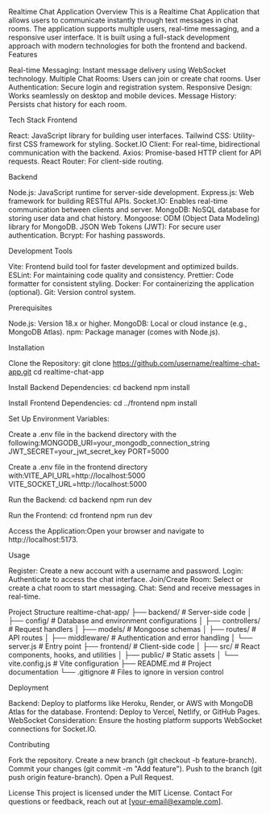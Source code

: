 Realtime Chat Application
Overview
This is a Realtime Chat Application that allows users to communicate instantly through text messages in chat rooms. The application supports multiple users, real-time messaging, and a responsive user interface. It is built using a full-stack development approach with modern technologies for both the frontend and backend.
Features

Real-time Messaging: Instant message delivery using WebSocket technology.
Multiple Chat Rooms: Users can join or create chat rooms.
User Authentication: Secure login and registration system.
Responsive Design: Works seamlessly on desktop and mobile devices.
Message History: Persists chat history for each room.

Tech Stack
Frontend

React: JavaScript library for building user interfaces.
Tailwind CSS: Utility-first CSS framework for styling.
Socket.IO Client: For real-time, bidirectional communication with the backend.
Axios: Promise-based HTTP client for API requests.
React Router: For client-side routing.

Backend

Node.js: JavaScript runtime for server-side development.
Express.js: Web framework for building RESTful APIs.
Socket.IO: Enables real-time communication between clients and server.
MongoDB: NoSQL database for storing user data and chat history.
Mongoose: ODM (Object Data Modeling) library for MongoDB.
JSON Web Tokens (JWT): For secure user authentication.
Bcrypt: For hashing passwords.

Development Tools

Vite: Frontend build tool for faster development and optimized builds.
ESLint: For maintaining code quality and consistency.
Prettier: Code formatter for consistent styling.
Docker: For containerizing the application (optional).
Git: Version control system.

Prerequisites

Node.js: Version 18.x or higher.
MongoDB: Local or cloud instance (e.g., MongoDB Atlas).
npm: Package manager (comes with Node.js).

Installation

Clone the Repository:
git clone https://github.com/username/realtime-chat-app.git
cd realtime-chat-app


Install Backend Dependencies:
cd backend
npm install


Install Frontend Dependencies:
cd ../frontend
npm install


Set Up Environment Variables:

Create a .env file in the backend directory with the following:MONGODB_URI=your_mongodb_connection_string
JWT_SECRET=your_jwt_secret_key
PORT=5000


Create a .env file in the frontend directory with:VITE_API_URL=http://localhost:5000
VITE_SOCKET_URL=http://localhost:5000




Run the Backend:
cd backend
npm run dev


Run the Frontend:
cd frontend
npm run dev


Access the Application:Open your browser and navigate to http://localhost:5173.


Usage

Register: Create a new account with a username and password.
Login: Authenticate to access the chat interface.
Join/Create Room: Select or create a chat room to start messaging.
Chat: Send and receive messages in real-time.

Project Structure
realtime-chat-app/
├── backend/                # Server-side code
│   ├── config/             # Database and environment configurations
│   ├── controllers/        # Request handlers
│   ├── models/             # Mongoose schemas
│   ├── routes/             # API routes
│   ├── middleware/         # Authentication and error handling
│   └── server.js           # Entry point
├── frontend/               # Client-side code
│   ├── src/                # React components, hooks, and utilities
│   ├── public/             # Static assets
│   └── vite.config.js      # Vite configuration
├── README.md               # Project documentation
└── .gitignore              # Files to ignore in version control

Deployment

Backend: Deploy to platforms like Heroku, Render, or AWS with MongoDB Atlas for the database.
Frontend: Deploy to Vercel, Netlify, or GitHub Pages.
WebSocket Consideration: Ensure the hosting platform supports WebSocket connections for Socket.IO.

Contributing

Fork the repository.
Create a new branch (git checkout -b feature-branch).
Commit your changes (git commit -m "Add feature").
Push to the branch (git push origin feature-branch).
Open a Pull Request.

License
This project is licensed under the MIT License.
Contact
For questions or feedback, reach out at [your-email@example.com].
